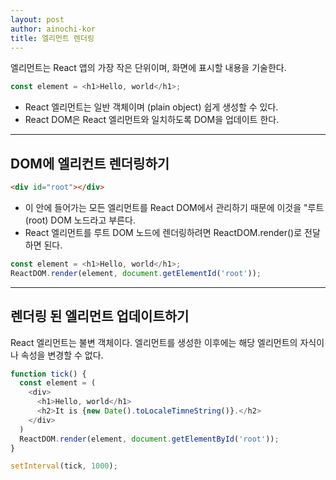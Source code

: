 ```yaml
---
layout: post
author: ainochi-kor
title: 엘리먼트 렌더링
---
```


엘리먼트는 React 앱의 가장 작은 단위이며, 화면에 표시할 내용을 기술한다.

``` js
const element = <h1>Hello, world</h1>;
```

- React 엘리먼트는 일반 객체이며 (plain object) 쉽게 생성할 수 있다.
- React DOM은 React 엘리먼트와 일치하도록 DOM을 업데이트 한다.

---

## **DOM에 엘리컨트 렌더링하기**

``` html
<div id="root"></div>
```

- 이 안에 들어가는 모든 엘리먼트를 React DOM에서 관리하기 때문에 이것을 "루트(root) DOM 노드라고 부른다.  
- React 엘리먼트를 루트 DOM 노드에 렌더링하려면 ReactDOM.render()로 전달하면 된다.

``` js
const element = <h1>Hello, world</h1>;
ReactDOM.render(element, document.getElementId('root'));
```

---

## **렌더링 된 엘리먼트 업데이트하기**

React 엘리먼트는 불변 객체이다. 엘리먼트를 생성한 이후에는 해당 엘리먼트의 자식이나 속성을 변경할 수 없다. 

``` js
function tick() {
  const element = (
    <div>
      <h1>Hello, world</h1>
      <h2>It is {new Date().toLocaleTimneString()}.</h2>
    </div>
  )
  ReactDOM.render(element, document.getElementById('root'));
}

setInterval(tick, 1000);
```